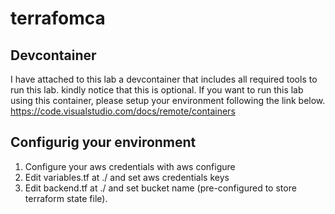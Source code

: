 # terrafomca

## Devcontainer
I have attached to this lab a devcontainer that includes all required tools to run this lab. kindly notice that this is optional.
If you want to run this lab using this container, please setup your environment following the link below.
https://code.visualstudio.com/docs/remote/containers 

## Configurig your environment

1. Configure your aws credentials with aws configure
2. Edit variables.tf at ./ and set aws credentials keys
3. Edit backend.tf at ./ and set bucket name (pre-configured to store terraform state file).
